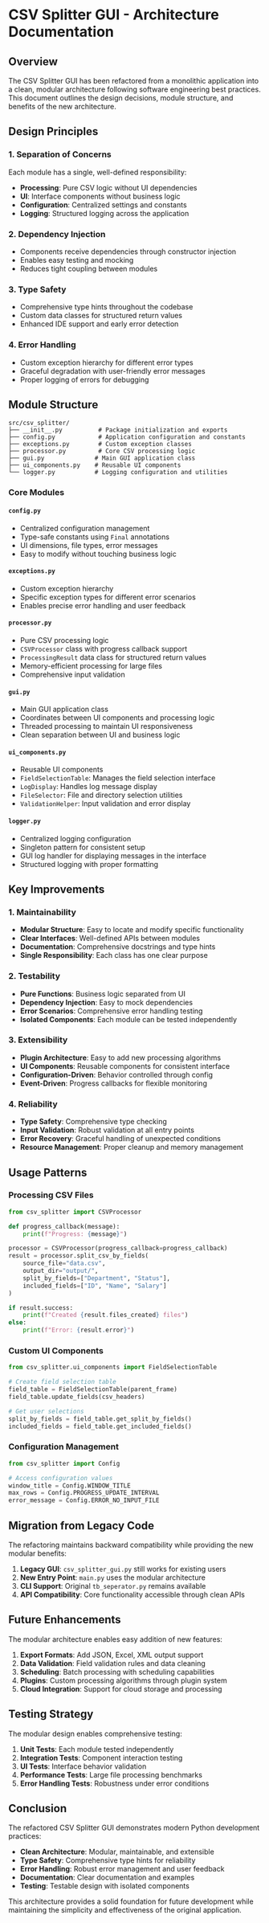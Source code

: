 # CSV Splitter GUI - Architecture Documentation

## Overview

The CSV Splitter GUI has been refactored from a monolithic application into a clean, modular architecture following software engineering best practices. This document outlines the design decisions, module structure, and benefits of the new architecture.

## Design Principles

### 1. Separation of Concerns
Each module has a single, well-defined responsibility:
- **Processing**: Pure CSV logic without UI dependencies
- **UI**: Interface components without business logic
- **Configuration**: Centralized settings and constants
- **Logging**: Structured logging across the application

### 2. Dependency Injection
- Components receive dependencies through constructor injection
- Enables easy testing and mocking
- Reduces tight coupling between modules

### 3. Type Safety
- Comprehensive type hints throughout the codebase
- Custom data classes for structured return values
- Enhanced IDE support and early error detection

### 4. Error Handling
- Custom exception hierarchy for different error types
- Graceful degradation with user-friendly error messages
- Proper logging of errors for debugging

## Module Structure

```
src/csv_splitter/
├── __init__.py          # Package initialization and exports
├── config.py            # Application configuration and constants
├── exceptions.py        # Custom exception classes
├── processor.py         # Core CSV processing logic
├── gui.py              # Main GUI application class
├── ui_components.py    # Reusable UI components
└── logger.py           # Logging configuration and utilities
```

### Core Modules

#### `config.py`
- Centralized configuration management
- Type-safe constants using `Final` annotations
- UI dimensions, file types, error messages
- Easy to modify without touching business logic

#### `exceptions.py`
- Custom exception hierarchy
- Specific exception types for different error scenarios
- Enables precise error handling and user feedback

#### `processor.py`
- Pure CSV processing logic
- `CSVProcessor` class with progress callback support
- `ProcessingResult` data class for structured return values
- Memory-efficient processing for large files
- Comprehensive input validation

#### `gui.py`
- Main GUI application class
- Coordinates between UI components and processing logic
- Threaded processing to maintain UI responsiveness
- Clean separation between UI and business logic

#### `ui_components.py`
- Reusable UI components
- `FieldSelectionTable`: Manages the field selection interface
- `LogDisplay`: Handles log message display
- `FileSelector`: File and directory selection utilities
- `ValidationHelper`: Input validation and error display

#### `logger.py`
- Centralized logging configuration
- Singleton pattern for consistent setup
- GUI log handler for displaying messages in the interface
- Structured logging with proper formatting

## Key Improvements

### 1. Maintainability
- **Modular Structure**: Easy to locate and modify specific functionality
- **Clear Interfaces**: Well-defined APIs between modules
- **Documentation**: Comprehensive docstrings and type hints
- **Single Responsibility**: Each class has one clear purpose

### 2. Testability
- **Pure Functions**: Business logic separated from UI
- **Dependency Injection**: Easy to mock dependencies
- **Error Scenarios**: Comprehensive error handling testing
- **Isolated Components**: Each module can be tested independently

### 3. Extensibility
- **Plugin Architecture**: Easy to add new processing algorithms
- **UI Components**: Reusable components for consistent interface
- **Configuration-Driven**: Behavior controlled through config
- **Event-Driven**: Progress callbacks for flexible monitoring

### 4. Reliability
- **Type Safety**: Comprehensive type checking
- **Input Validation**: Robust validation at all entry points
- **Error Recovery**: Graceful handling of unexpected conditions
- **Resource Management**: Proper cleanup and memory management

## Usage Patterns

### Processing CSV Files
```python
from csv_splitter import CSVProcessor

def progress_callback(message):
    print(f"Progress: {message}")

processor = CSVProcessor(progress_callback=progress_callback)
result = processor.split_csv_by_fields(
    source_file="data.csv",
    output_dir="output/",
    split_by_fields=["Department", "Status"],
    included_fields=["ID", "Name", "Salary"]
)

if result.success:
    print(f"Created {result.files_created} files")
else:
    print(f"Error: {result.error}")
```

### Custom UI Components
```python
from csv_splitter.ui_components import FieldSelectionTable

# Create field selection table
field_table = FieldSelectionTable(parent_frame)
field_table.update_fields(csv_headers)

# Get user selections
split_by_fields = field_table.get_split_by_fields()
included_fields = field_table.get_included_fields()
```

### Configuration Management
```python
from csv_splitter import Config

# Access configuration values
window_title = Config.WINDOW_TITLE
max_rows = Config.PROGRESS_UPDATE_INTERVAL
error_message = Config.ERROR_NO_INPUT_FILE
```

## Migration from Legacy Code

The refactoring maintains backward compatibility while providing the new modular benefits:

1. **Legacy GUI**: `csv_splitter_gui.py` still works for existing users
2. **New Entry Point**: `main.py` uses the modular architecture
3. **CLI Support**: Original `tb_seperator.py` remains available
4. **API Compatibility**: Core functionality accessible through clean APIs

## Future Enhancements

The modular architecture enables easy addition of new features:

1. **Export Formats**: Add JSON, Excel, XML output support
2. **Data Validation**: Field validation rules and data cleaning
3. **Scheduling**: Batch processing with scheduling capabilities
4. **Plugins**: Custom processing algorithms through plugin system
5. **Cloud Integration**: Support for cloud storage and processing

## Testing Strategy

The modular design enables comprehensive testing:

1. **Unit Tests**: Each module tested independently
2. **Integration Tests**: Component interaction testing
3. **UI Tests**: Interface behavior validation
4. **Performance Tests**: Large file processing benchmarks
5. **Error Handling Tests**: Robustness under error conditions

## Conclusion

The refactored CSV Splitter GUI demonstrates modern Python development practices:

- **Clean Architecture**: Modular, maintainable, and extensible
- **Type Safety**: Comprehensive type hints for reliability
- **Error Handling**: Robust error management and user feedback
- **Documentation**: Clear documentation and examples
- **Testing**: Testable design with isolated components

This architecture provides a solid foundation for future development while maintaining the simplicity and effectiveness of the original application.